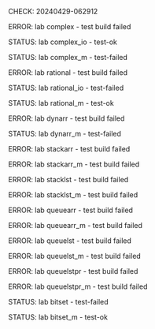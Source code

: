 CHECK: 20240429-062912
ERROR: lab complex - test build failed
STATUS: lab complex_io - test-ok
STATUS: lab complex_m - test-failed
ERROR: lab rational - test build failed
STATUS: lab rational_io - test-failed
STATUS: lab rational_m - test-ok
ERROR: lab dynarr - test build failed
STATUS: lab dynarr_m - test-failed
ERROR: lab stackarr - test build failed
ERROR: lab stackarr_m - test build failed
ERROR: lab stacklst - test build failed
ERROR: lab stacklst_m - test build failed
ERROR: lab queuearr - test build failed
ERROR: lab queuearr_m - test build failed
ERROR: lab queuelst - test build failed
ERROR: lab queuelst_m - test build failed
ERROR: lab queuelstpr - test build failed
ERROR: lab queuelstpr_m - test build failed
STATUS: lab bitset - test-failed
STATUS: lab bitset_m - test-ok
